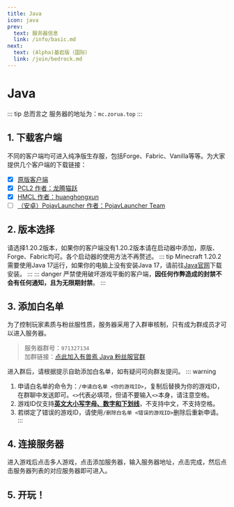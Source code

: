 ```yaml
---
title: Java
icon: java
prev: 
  text: 服务器信息
  link: /info/basic.md
next:
  text: (Alpha)基岩版（国际）
  link: /join/bedrock.md
---
```

# Java
::: tip 总而言之
服务器的地址为：`mc.zorua.top`
:::
## 1. 下载客户端
不同的客户端均可进入纯净版生存服，包括Forge、Fabric、Vanilla等等。为大家提供几个客户端的下载链接：

- [x] [原版客户端](https://www.minecraft.net/zh-hans/download/alternative)
- [x] [PCL2 作者：龙腾猫跃](https://afdian.net/p/0164034c016c11ebafcb52540025c377)
- [x] [HMCL 作者：huanghongxun](https://github.com/HMCL-dev/HMCL/releases)
- [ ] [（安卓）PojavLauncher 作者：PojavLauncher Team](https://github.com/PojavLauncherTeam/PojavLauncher/releases)

## 2. 版本选择
请选择1.20.2版本，如果你的客户端没有1.20.2版本请在启动器中添加，原版、Forge、Fabric均可。各个启动器的使用方法不再赘述。
::: tip
Minecraft 1.20.2需要使用Java 17运行，如果你的电脑上没有安装Java 17，请前往[Java官网](https://www.oracle.com/cn/java/technologies/downloads/#java17)下载安装。
:::
::: danger
严禁使用破坏游戏平衡的客户端，**因任何作弊造成的封禁不会有任何通知，且为无限期封禁**。
:::

## 3. 添加白名单
为了控制玩家素质与粉丝服性质，服务器采用了入群审核制，只有成为群成员才可以进入服务器。

> 服务器群号：`971327134`<br>
加群链接：[点此加入有兽焉 Java 粉丝服官群](https://jq.qq.com/?_wv=1027&k=EcPiJtYh)

进入群后，请根据提示自助添加白名单，如有疑问可向群友提问。
::: warning
1. 申请白名单的命令为：`/申请白名单 <你的游戏ID>`，复制后替换为你的游戏ID，在群聊中发送即可。`<>`代表必填项，但请不要输入`<>`本身，请注意空格。
2. 游戏ID仅支持<u>**英文大小写字母、数字和下划线**</u>，不支持中文，不支持空格。
3. 若绑定了错误的游戏ID，请使用`/删除白名单 <错误的游戏ID>`删除后重新申请。
:::
## 4. 连接服务器
进入游戏后点击多人游戏，点击添加服务器，输入服务器地址，点击完成，然后点击服务器列表的对应服务器即可进入。

## 5. 开玩！